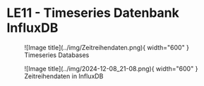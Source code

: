 # LE11 - Timeseries Datenbank InfluxDB




<figure markdown="span">
  ![Image title](../img/Zeitreihendaten.png){ width="600" }
  <figcaption>Timeseries Databases</figcaption>
</figure>



<figure markdown="span">
  ![Image title](../img/2024-12-08_21-08.png){ width="600" }
  <figcaption>Zeitreihendaten in InfluxDB</figcaption>
</figure>